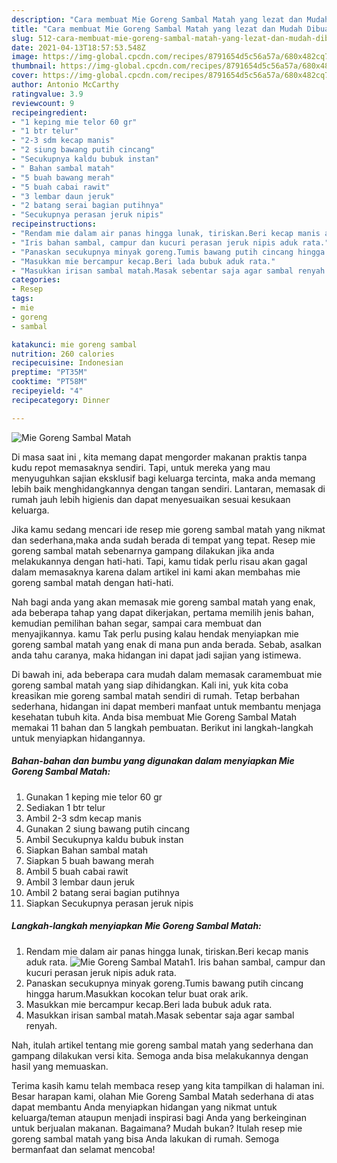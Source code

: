 ```yaml
---
description: "Cara membuat Mie Goreng Sambal Matah yang lezat dan Mudah Dibuat"
title: "Cara membuat Mie Goreng Sambal Matah yang lezat dan Mudah Dibuat"
slug: 512-cara-membuat-mie-goreng-sambal-matah-yang-lezat-dan-mudah-dibuat
date: 2021-04-13T18:57:53.548Z
image: https://img-global.cpcdn.com/recipes/8791654d5c56a57a/680x482cq70/mie-goreng-sambal-matah-foto-resep-utama.jpg
thumbnail: https://img-global.cpcdn.com/recipes/8791654d5c56a57a/680x482cq70/mie-goreng-sambal-matah-foto-resep-utama.jpg
cover: https://img-global.cpcdn.com/recipes/8791654d5c56a57a/680x482cq70/mie-goreng-sambal-matah-foto-resep-utama.jpg
author: Antonio McCarthy
ratingvalue: 3.9
reviewcount: 9
recipeingredient:
- "1 keping mie telor 60 gr"
- "1 btr telur"
- "2-3 sdm kecap manis"
- "2 siung bawang putih cincang"
- "Secukupnya kaldu bubuk instan"
- " Bahan sambal matah"
- "5 buah bawang merah"
- "5 buah cabai rawit"
- "3 lembar daun jeruk"
- "2 batang serai bagian putihnya"
- "Secukupnya perasan jeruk nipis"
recipeinstructions:
- "Rendam mie dalam air panas hingga lunak, tiriskan.Beri kecap manis aduk rata."
- "Iris bahan sambal, campur dan kucuri perasan jeruk nipis aduk rata."
- "Panaskan secukupnya minyak goreng.Tumis bawang putih cincang hingga harum.Masukkan kocokan telur buat orak arik."
- "Masukkan mie bercampur kecap.Beri lada bubuk aduk rata."
- "Masukkan irisan sambal matah.Masak sebentar saja agar sambal renyah."
categories:
- Resep
tags:
- mie
- goreng
- sambal

katakunci: mie goreng sambal 
nutrition: 260 calories
recipecuisine: Indonesian
preptime: "PT35M"
cooktime: "PT58M"
recipeyield: "4"
recipecategory: Dinner

---
```



![Mie Goreng Sambal Matah](https://img-global.cpcdn.com/recipes/8791654d5c56a57a/680x482cq70/mie-goreng-sambal-matah-foto-resep-utama.jpg)

Di masa  saat ini , kita memang dapat mengorder makanan praktis tanpa kudu repot memasaknya sendiri. Tapi, untuk mereka yang mau menyuguhkan sajian eksklusif bagi keluarga tercinta, maka anda memang lebih baik menghidangkannya dengan tangan sendiri. Lantaran, memasak di rumah jauh lebih higienis dan dapat menyesuaikan sesuai kesukaan keluarga.

Jika kamu sedang mencari ide resep mie goreng sambal matah yang nikmat dan sederhana,maka anda sudah berada di tempat yang tepat. Resep mie goreng sambal matah  sebenarnya gampang dilakukan jika anda melakukannya dengan hati-hati. Tapi, kamu tidak perlu risau akan gagal dalam memasaknya 
karena dalam artikel ini kami akan membahas mie goreng sambal matah dengan hati-hati.  



Nah bagi anda yang akan memasak mie goreng sambal matah yang enak, ada beberapa tahap yang dapat dikerjakan, pertama memilih jenis bahan, kemudian pemilihan bahan segar, sampai cara membuat dan menyajikannya. kamu Tak perlu pusing kalau hendak menyiapkan mie goreng sambal matah yang enak di mana pun anda berada. Sebab, asalkan anda  tahu caranya, maka hidangan ini dapat jadi sajian yang istimewa.

Di bawah ini, ada beberapa cara mudah dalam memasak caramembuat mie goreng sambal matah yang siap dihidangkan. Kali ini, yuk kita coba kreasikan mie goreng sambal matah sendiri di rumah. Tetap berbahan sederhana, hidangan ini dapat memberi manfaat untuk membantu menjaga kesehatan tubuh kita. Anda bisa membuat Mie Goreng Sambal Matah memakai 11 bahan dan 5 langkah pembuatan. Berikut ini langkah-langkah untuk menyiapkan hidangannya.

<!--inarticleads1-->

##### Bahan-bahan dan bumbu yang digunakan dalam menyiapkan Mie Goreng Sambal Matah:

1. Gunakan 1 keping mie telor 60 gr
1. Sediakan 1 btr telur
1. Ambil 2-3 sdm kecap manis
1. Gunakan 2 siung bawang putih cincang
1. Ambil Secukupnya kaldu bubuk instan
1. Siapkan  Bahan sambal matah
1. Siapkan 5 buah bawang merah
1. Ambil 5 buah cabai rawit
1. Ambil 3 lembar daun jeruk
1. Ambil 2 batang serai bagian putihnya
1. Siapkan Secukupnya perasan jeruk nipis




<!--inarticleads2-->

##### Langkah-langkah menyiapkan Mie Goreng Sambal Matah:

1. Rendam mie dalam air panas hingga lunak, tiriskan.Beri kecap manis aduk rata.
<img src="https://img-global.cpcdn.com/steps/474e3f1d744c74c3/160x128cq70/mie-goreng-sambal-matah-langkah-memasak-1-foto.jpg" alt="Mie Goreng Sambal Matah">1. Iris bahan sambal, campur dan kucuri perasan jeruk nipis aduk rata.
1. Panaskan secukupnya minyak goreng.Tumis bawang putih cincang hingga harum.Masukkan kocokan telur buat orak arik.
1. Masukkan mie bercampur kecap.Beri lada bubuk aduk rata.
1. Masukkan irisan sambal matah.Masak sebentar saja agar sambal renyah.




Nah, itulah artikel tentang  mie goreng sambal matah  yang sederhana dan gampang dilakukan versi kita. Semoga anda bisa melakukannya dengan hasil yang memuaskan. 

Terima kasih kamu telah membaca resep yang kita tampilkan di halaman ini. Besar harapan kami, olahan  Mie Goreng Sambal Matah sederhana di atas dapat membantu Anda menyiapkan hidangan yang nikmat untuk keluarga/teman ataupun menjadi inspirasi bagi Anda yang berkeinginan untuk berjualan makanan. Bagaimana? Mudah bukan? Itulah resep mie goreng sambal matah yang bisa Anda lakukan di rumah. Semoga bermanfaat dan selamat mencoba!

